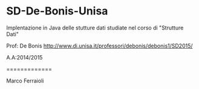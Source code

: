 # SD-De-Bonis-Unisa
Implentazione in Java delle stutture dati studiate nel corso di "Strutture Dati" 

Prof: De Bonis http://www.di.unisa.it/professori/debonis/debonis1/SD2015/

A.A:2014/2015

=============

Marco Ferraioli
